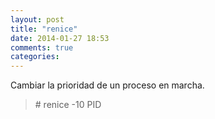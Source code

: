 ```yaml
---
layout: post
title: "renice"
date: 2014-01-27 18:53
comments: true
categories: 
---
```

Cambiar la prioridad de un proceso en marcha.

>\# renice -10 PID

